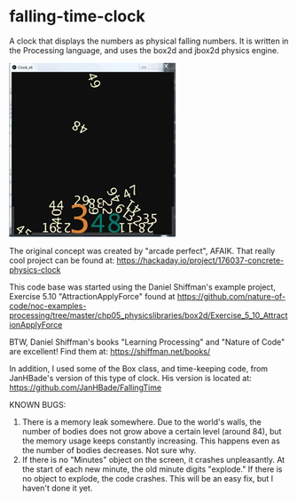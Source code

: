 # falling-time-clock
A clock that displays the numbers as physical falling numbers.
It is written in the Processing language, and uses the box2d and jbox2d physics engine.

![screenshot](https://github.com/delhatch/falling-time-clock/blob/main/fallingclock2.jpg)

The original concept was created by "arcade perfect", AFAIK. That really cool project can be found at: https://hackaday.io/project/176037-concrete-physics-clock
  
This code base was started using the Daniel Shiffman's example project, Exercise 5.10 "AttractionApplyForce" found at https://github.com/nature-of-code/noc-examples-processing/tree/master/chp05_physicslibraries/box2d/Exercise_5_10_AttractionApplyForce

BTW, Daniel Shiffman's books "Learning Processing" and "Nature of Code" are excellent! Find them at: https://shiffman.net/books/

In addition, I used some of the Box class, and time-keeping code, from JanHBade's version of this type of clock. His version is located at: https://github.com/JanHBade/FallingTime

KNOWN BUGS:
1) There is a memory leak somewhere. Due to the world's walls, the number of bodies does not grow above a certain level (around 84), but the memory usage keeps constantly increasing. This happens even as the number of bodies decreases. Not sure why.
2) If there is no "Minutes" object on the screen, it crashes unpleasantly. At the start of each new minute, the old minute digits "explode." If there is no object to explode, the code crashes. This will be an easy fix, but I haven't done it yet.
